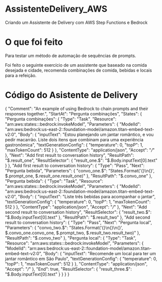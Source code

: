 # AssistenteDelivery_AWS
Criando um Assistente de Delivery com AWS Step Functions e Bedrock

# O que foi feito

Para testar um método de automação de sequências de prompts.

Foi feito o seguinte exercício de um assistente que baseado na comida desejada e cidade, recomenda combinações de comida, bebidas e locais para a refeição.

# Código do Asistente de Delivery

{
  "Comment": "An example of using Bedrock to chain prompts and their responses together.",
  "StartAt": "Pergunta combinações",
  "States": {
    "Pergunta combinações": {
      "Type": "Task",
      "Resource": "arn:aws:states:::bedrock:invokeModel",
      "Parameters": {
        "ModelId": "arn:aws:bedrock:us-east-2::foundation-model/amazon.titan-embed-text-v2:0",
        "Body": {
          "inputText": "Estou planejando um jantar romântico, e vou pedir macarrão. Liste dois itens que combinam para uma experiência gastronômica",
          "textGenerationConfig": {
            "temperature": 0,
            "topP": 1,
            "maxTokenCount": 512
          }
        },
        "ContentType": "application/json",
        "Accept": "*/*"
      },
      "Next": "Add first result to conversation history",
      "ResultPath": "$.result_one",
      "ResultSelector": {
        "result_one.$": "$.Body.inputText[0].text"
      }
    },
    "Add first result to conversation history": {
      "Type": "Pass",
      "Next": "Pergunta bebida",
      "Parameters": {
        "convo_one.$": "States.Format('{}\n{}', $.prompt_one, $.result_one.result_one)"
      },
      "ResultPath": "$.convo_one"
    },
    "Pergunta bebida": {
      "Type": "Task",
      "Resource": "arn:aws:states:::bedrock:invokeModel",
      "Parameters": {
        "ModelId": "arn:aws:bedrock:us-east-2::foundation-model/amazon.titan-embed-text-v2:0",
        "Body": {
          "inputText": "Liste três bebidas para acompanhar o jantar",
          "textGenerationConfig": {
            "temperature": 0,
            "topP": 1,
            "maxTokenCount": 512
          }
        },
        "ContentType": "application/json",
        "Accept": "*/*"
      },
      "Next": "Add second result to conversation history",
      "ResultSelector": {
        "result_two.$": "$.Body.inputText[0].text"
      },
      "ResultPath": "$.result_two"
    },
    "Add second result to conversation history": {
      "Type": "Pass",
      "Next": "Pergunta local",
      "Parameters": {
        "convo_two.$": "States.Format('{}\n{}\n{}', $.convo_one.convo_one, $.prompt_two, $.result_two.result_two)"
      },
      "ResultPath": "$.convo_two"
    },
    "Pergunta local": {
      "Type": "Task",
      "Resource": "arn:aws:states:::bedrock:invokeModel",
      "Parameters": {
        "ModelId": "arn:aws:bedrock:us-east-2::foundation-model/amazon.titan-embed-text-v2:0",
        "Body": {
          "inputText": "Recomende um local para ter um jantar romântico em São Paulo",
          "textGenerationConfig": {
            "temperature": 0,
            "topP": 1,
            "maxTokenCount": 512
          }
        },
        "ContentType": "application/json",
        "Accept": "*/*"
      },
      "End": true,
      "ResultSelector": {
        "result_three.$": "$.Body.inputText[0].text"
      }
    }
  }
}

